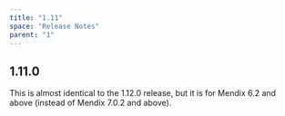 ```yaml
---
title: "1.11"
space: "Release Notes"
parent: "1"
---
```


## 1.11.0

This is almost identical to the 1.12.0 release, but it is for Mendix 6.2 and above (instead of Mendix 7.0.2 and above).
